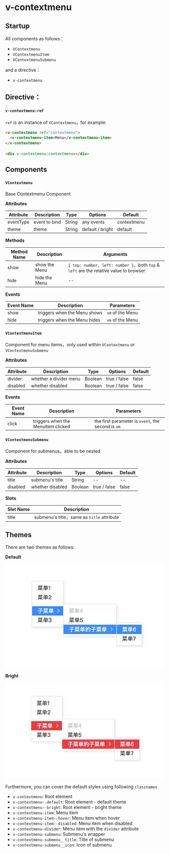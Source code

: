 # v-contextmenu

## Startup

All components as follows：

- `VContextmenu`
- `VContextmenuItem`
- `VContextmenuSubmenu`

and a directive：

- `v-contextmenu`

## Directive：

#### `v-contextmenu:ref`

`ref` is an instance of `VContextmenu`，for example:

```html
<v-contextmenu ref="contextmenu">
  <v-contextmenu-item>Menu</v-contextmenu-item>
</v-contextmenu>

<div v-contextmenu:contextmenu></div>
```

## Components

#### `VContextmenu`

Base Contextmenu Component

**Attributes**

| Attribute  | Description   | Type   | Options    | Default       |
| ---------- | ------------- | ------ | ---------- | ------------- |
| eventType  | event to bind | String | any events | contextmenu   |
| theme      | theme         | String | default / bright | default |

**Methods**

| Method Name | Description   | Arguments     |
| ----------- | ------------- | ------------- |
| show        | show the Menu | `{ top: number, left: number }`，both `top` & `left` are the relative value to browser |
| hide        | hide the Menu | -- |

**Events**

| Event Name  | Description                  | Parameters       |
| ----------- | ---------------------------- | ---------------- |
| show        | triggers when the Menu shows | `vm` of the Menu |
| hide        | triggers when the Menu hides | `vm` of the Menu |

#### `VContextmenuItem`

Component for menu items，only used within `VContextmenu` or `VContextmenuSubmenu`

**Attributes**

| Attribute  | Description            | Type    | Options      | Default |
| ---------- | ---------------------- | ------- | ------------ | ------- |
| divider    | whether a divider menu | Boolean | true / false | false   |
| disabled   | whether disabled       | Boolean | true / false | false   |

**Events**

| Event Name | Description        | Parameters     |
| ---------- | ------------------ | -------------- |
| click      | triggers when the Menuitem clicked  | the first parameter is `event`, the second is `vm` |

#### `VContextmenuSubmenu`

Component for submenus，able to be nested

**Attributes**

| Attribute | Description      | Type    | Options | Default |
| --------- | ---------------- | ------- | ------- | ------- |
| title     | submenu's title  | String  | --      | --      |
| disabled  | whether disabled | Boolean | true / false | false |

**Slots**

| Slot Name | Description                                |
| --------- | ------------------------------------------ |
| title     | submenu's title，same as `title` attribute |

## Themes

There are two themes as follows:

**Default**

![default](./images/default.jpg)

**Bright**

![bright](./images/bright.jpg)

Furthermore, you can cover the default styles using following `classnames`

- `v-contextmenu`: Root element
- `v-contextmenu--default`: Root element - default theme
- `v-contextmenu--bright`: Root element - bright theme
- `v-contextmenu-item`: Menu item
- `v-contextmenu-item--hover`: Menu item when hover
- `v-contextmenu-item--disabled`: Menu item when disabled
- `v-contextmenu-divider`: Menu item with the `divider` attribute
- `v-contextmenu-submenu`: Submenu's wrapper
- `v-contextmenu-submenu__title`: Title of submenu
- `v-contextmenu-submenu__icon`: Icon of submenu
